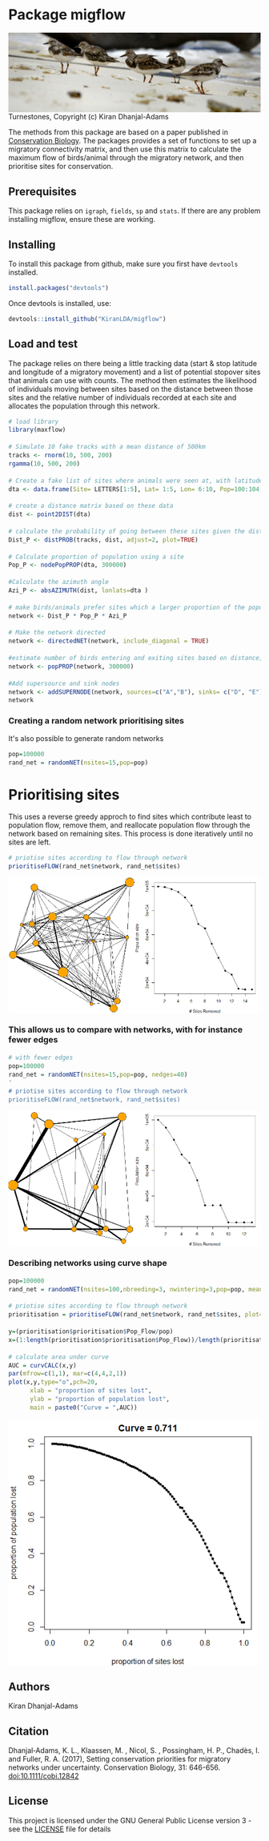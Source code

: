 # Package migflow

<img align="center" src="https://github.com/KiranLDA/migflow/blob/master/pictures/68747470733a2f2f6b6972616e6468616e6a616c6164616d732e776565626c792e636f6d2f75706c6f6164732f382f302f302f352f38303035313232302f7475726e73746f6e65735f315f6f7269672e706e67.png">
Turnestones, Copyright (c) Kiran Dhanjal-Adams

The methods from this package are based on a paper published in [Conservation Biology](https://doi.org/10.1111/cobi.12842). The packages provides a set of functions to set up a migratory connectivity matrix, and then use this matrix to calculate the maximum flow of birds/animal through the migratory network, and then prioritise sites for conservation.

## Prerequisites

This package relies on `igraph`, `fields`, `sp` and `stats`. If there are any problem installing migflow, ensure these are working.


## Installing

To install this package from github, make sure you first have `devtools` installed.

```r
install.packages("devtools")
```

Once devtools is installed, use:

```r
devtools::install_github("KiranLDA/migflow")
```

## Load and test

The package relies on there being a little tracking data (start & stop latitude and longitude of a migratory movement) and a list of potential stopover sites that animals can use with counts. The method then estimates the likelihood of individuals moving between sites based on the distance between those sites and the relative number of individuals recorded at each site and allocates the population through this network.

```r
# load library
library(maxflow)

# Simulate 10 fake tracks with a mean distance of 500km
tracks <- rnorm(10, 500, 200)
rgamma(10, 500, 200)

# Create a fake list of sites where animals were seen at, with latitude, longitude and number of anumals seen there 
dta <- data.frame(Site= LETTERS[1:5], Lat= 1:5, Lon= 6:10, Pop=100:104)

# create a distance matrix based on these data
dist <- point2DIST(dta)

# calculate the probability of going between these sites given the distance the animal can travel
Dist_P <- distPROB(tracks, dist, adjust=2, plot=TRUE)

# Calculate proportion of population using a site
Pop_P <- nodePopPROP(dta, 300000)

#Calculate the azimuth angle
Azi_P <- absAZIMUTH(dist, lonlats=dta )

# make birds/animals prefer sites which a larger proportion of the population has been seen and where the distance is better
network <- Dist_P * Pop_P * Azi_P

# Make the network directed
network <- directedNET(network, include_diagonal = TRUE)

#estimate number of birds entering and exiting sites based on distance, population count and azimuth
network <- popPROP(network, 300000)

#Add supersource and sink nodes
network <- addSUPERNODE(network, sources=c("A","B"), sinks= c("D", "E"))
network
```

### Creating a random network prioritising sites

It's also possible to generate random networks

```r
pop=100000
rand_net = randomNET(nsites=15,pop=pop)
```

# Prioritising sites

This uses a reverse greedy approch to find sites which contribute least to population flow, remove them, and reallocate population flow through the network based on remaining sites. This process is done iteratively until no sites are left.

```r
# priotise sites according to flow through network
prioritiseFLOW(rand_net$network, rand_net$sites)
```

<img align="center" src="https://raw.githubusercontent.com/KiranLDA/migflow/master/pictures/network%20prioritisation.png">


### This allows us to compare with networks, with for instance fewer edges

```r
# with fewer edges
pop=100000
rand_net = randomNET(nsites=15,pop=pop, nedges=40)
'
# priotise sites according to flow through network
prioritiseFLOW(rand_net$network, rand_net$sites)
```

<img align="center" src="https://raw.githubusercontent.com/KiranLDA/migflow/master/pictures/fewer%20edges.png">

### Describing networks using curve shape

```r
pop=100000
rand_net = randomNET(nsites=100,nbreeding=3, nwintering=3,pop=pop, mean_dist = 8000, sd_dist=9000, plot=F)

# priotise sites according to flow through network
prioritisation = prioritiseFLOW(rand_net$network, rand_net$sites, plot=F)

y=(prioritisation$prioritisation$Pop_Flow/pop)
x=(1:length(prioritisation$prioritisation$Pop_Flow))/length(prioritisation$prioritisation$Pop_Flow)

# calculate area under curve
AUC = curvCALC(x,y)
par(mfrow=c(1,1), mar=c(4,4,2,1))
plot(x,y,type="o",pch=20, 
      xlab = "proportion of sites lost",
      ylab = "proportion of population lost",
      main = paste0("Curve = ",AUC))
```
<img align="center" src="https://raw.githubusercontent.com/KiranLDA/migflow/master/pictures/AUC.png">


## Authors

Kiran Dhanjal-Adams

## Citation

Dhanjal‐Adams, K. L., Klaassen, M. , Nicol, S. , Possingham, H. P., Chadès, I. and Fuller, R. A. (2017), Setting conservation priorities for migratory networks under uncertainty. Conservation Biology, 31: 646-656. [doi:10.1111/cobi.12842](https://doi.org/10.1111/cobi.12842) 

## License

This project is licensed under the GNU General Public License version 3 - see the [LICENSE](https://github.com/KiranLDA/maxflow/blob/master/LICENSE) file for details



